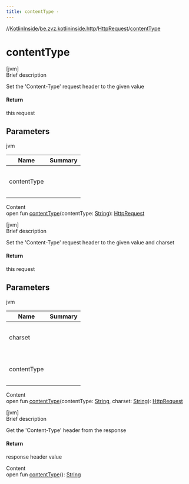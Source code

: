 ```yaml
---
title: contentType -
---
```

//[KotlinInside](../../index.md)/[be.zvz.kotlininside.http](../index.md)/[HttpRequest](index.md)/[contentType](content-type.md)



# contentType  
[jvm]  
Brief description  


Set the 'Content-Type' request header to the given value



#### Return  


this request



## Parameters  
  
jvm  
  
|  Name|  Summary| 
|---|---|
| contentType| <br><br><br><br>
  
  
Content  
open fun [contentType](content-type.md)(contentType: [String](https://docs.oracle.com/javase/7/docs/api/java/lang/String.html)): [HttpRequest](index.md)  


[jvm]  
Brief description  


Set the 'Content-Type' request header to the given value and charset



#### Return  


this request



## Parameters  
  
jvm  
  
|  Name|  Summary| 
|---|---|
| charset| <br><br><br><br>
| contentType| <br><br><br><br>
  
  
Content  
open fun [contentType](content-type.md)(contentType: [String](https://docs.oracle.com/javase/7/docs/api/java/lang/String.html), charset: [String](https://docs.oracle.com/javase/7/docs/api/java/lang/String.html)): [HttpRequest](index.md)  


[jvm]  
Brief description  


Get the 'Content-Type' header from the response



#### Return  


response header value

  
Content  
open fun [contentType](content-type.md)(): [String](https://docs.oracle.com/javase/7/docs/api/java/lang/String.html)  




